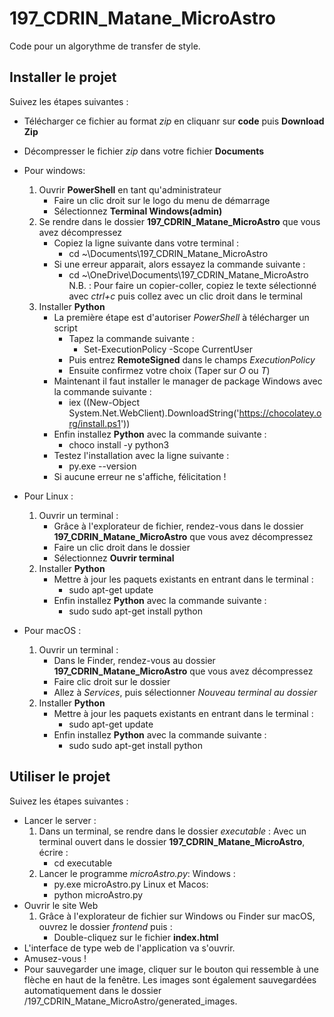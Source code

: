 # 197_CDRIN_Matane_MicroAstro

Code pour un algorythme de transfer de style.

## Installer le projet 
Suivez les étapes suivantes :

- Télécharger ce fichier au format *zip* en cliquanr sur **code** puis **Download Zip**
- Décompresser le fichier *zip* dans votre fichier **Documents**
- Pour windows:
    1. Ouvrir **PowerShell** en tant qu'administrateur
        - Faire un clic droit sur le logo du menu de démarrage
        - Sélectionnez **Terminal Windows(admin)**
    2. Se rendre dans le dossier **197_CDRIN_Matane_MicroAstro** que vous avez décompressez
        - Copiez la ligne suivante dans votre terminal :
            - cd ~\Documents\197_CDRIN_Matane_MicroAstro
        - Si une erreur apparait, alors essayez la commande suivante :
            - cd ~\OneDrive\Documents\197_CDRIN_Matane_MicroAstro
        N.B. : Pour faire un copier-coller, copiez le texte sélectionné avec *ctrl+c* puis collez avec un clic droit dans le terminal
    3. Installer **Python**
        - La première étape est d'autoriser *PowerShell* à télécharger un script 
            - Tapez la commande suivante :
                - Set-ExecutionPolicy -Scope CurrentUser
            - Puis entrez **RemoteSigned** dans le champs *ExecutionPolicy*
            - Ensuite confirmez votre choix (Taper sur *O* ou *T*)
        - Maintenant il faut installer le manager de package Windows avec la commande suivante :
            - iex ((New-Object System.Net.WebClient).DownloadString('https://chocolatey.org/install.ps1'))
        - Enfin installez **Python** avec la commande suivante :
            - choco install -y python3
        - Testez l'installation avec la ligne suivante :
            - py.exe --version
        - Si aucune erreur ne s'affiche, félicitation ! 
- Pour Linux : 
    1. Ouvrir un terminal :
        - Grâce à l'explorateur de fichier, rendez-vous dans le dossier **197_CDRIN_Matane_MicroAstro** que vous avez décompressez
        - Faire un clic droit dans le dossier
        - Sélectionnez **Ouvrir terminal**
    2. Installer **Python**
        - Mettre à jour les paquets existants en entrant dans le terminal :
            - sudo apt-get update
        - Enfin installez **Python** avec la commande suivante :
            - sudo sudo apt-get install python

- Pour macOS :
    1. Ouvrir un terminal :
        - Dans le Finder, rendez-vous au dossier **197_CDRIN_Matane_MicroAstro** que vous avez décompressez
        - Faire clic droit sur le dossier
        - Allez à *Services*, puis sélectionner *Nouveau terminal au dossier*
    2. Installer **Python**
        - Mettre à jour les paquets existants en entrant dans le terminal :
            - sudo apt-get update
        - Enfin installez **Python** avec la commande suivante :
            - sudo sudo apt-get install python

## Utiliser le projet
Suivez les étapes suivantes :
- Lancer le server :
    1. Dans un terminal, se rendre dans le dossier *executable* :
        Avec un terminal ouvert dans le dossier **197_CDRIN_Matane_MicroAstro**, écrire :
        - cd executable
    2. Lancer le programme *microAstro.py*:
        Windows :
        - py.exe microAstro.py
        Linux et Macos:
        - python microAstro.py
- Ouvrir le site Web
    1. Grâce à l'explorateur de fichier sur Windows ou Finder sur macOS, ouvrez le dossier *frontend* puis :
        - Double-cliquez sur le fichier **index.html**
- L'interface de type web de l'application va s'ouvrir.
- Amusez-vous !
- Pour sauvegarder une image, cliquer sur le bouton qui ressemble à une flèche en haut de la fenêtre.  Les images sont également sauvegardées automatiquement dans le dossier /197_CDRIN_Matane_MicroAstro/generated_images.
